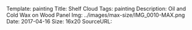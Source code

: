 Template: painting
Title:  Shelf Cloud
Tags: painting
Description: Oil and Cold Wax on Wood Panel
Img: ../images/max-size/IMG_0010-MAX.png
Date: 2017-04-16
Size: 16x20
SourceURL: 
    
